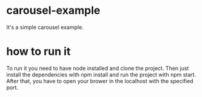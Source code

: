 # carousel-example

It's a simple carousel example.

# how to run it

To run it you need to have node installed and clone the project. Then just install the dependencies with npm install and run the project with npm start. After that, you have to open your brower in the localhost with the specified port.

